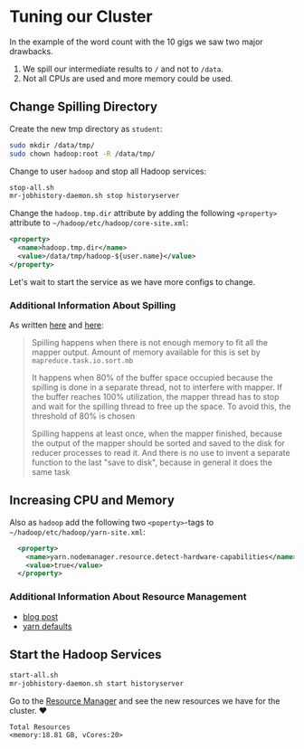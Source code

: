 # Tuning our Cluster

In the example of the word count with the 10 gigs we saw two major drawbacks.

1. We spill our intermediate results to `/` and not to `/data`.
2. Not all CPUs are used and more memory could be used.

## Change Spilling Directory

Create the new tmp directory as `student`:

```bash
sudo mkdir /data/tmp/
sudo chown hadoop:root -R /data/tmp/
```

Change to user `hadoop` and stop all Hadoop services:

```bash
stop-all.sh
mr-jobhistory-daemon.sh stop historyserver
```

Change the `hadoop.tmp.dir` attribute by adding the following `<property>` attribute to `~/hadoop/etc/hadoop/core-site.xml`:

```xml
<property>
  <name>hadoop.tmp.dir</name>
  <value>/data/tmp/hadoop-${user.name}</value>
</property>
```

Let's wait to start the service as we have more configs to change.

### Additional Information About Spilling

As written [here](https://stackoverflow.com/questions/27890887/why-does-hadoop-spilling-happens/27907019) and [here](https://data-flair.training/forums/topic/explain-the-process-of-spilling-in-mapreduce/]):

> Spilling happens when there is not enough memory to fit all the mapper output. Amount of memory available for this is set by `mapreduce.task.io.sort.mb`
>
> It happens when 80% of the buffer space occupied because the spilling is done in a separate thread, not to interfere with mapper. If the buffer reaches 100% utilization, the mapper thread has to stop and wait for the spilling thread to free up the space. To avoid this, the threshold of 80% is chosen
>
> Spilling happens at least once, when the mapper finished, because the output of the mapper should be sorted and saved to the disk for reducer processes to read it. And there is no use to invent a separate function to the last "save to disk", because in general it does the same task

## Increasing CPU and Memory

Also as `hadoop` add the following two `<poperty>`-tags to `~/hadoop/etc/hadoop/yarn-site.xml`:

```xml
  <property>
    <name>yarn.nodemanager.resource.detect-hardware-capabilities</name>
    <value>true</value>
  </property>
```

### Additional Information About Resource Management

- [blog post](https://blog.damavis.com/en/first-steps-with-apache-yarn-customization/)
- [yarn defaults](https://hadoop.apache.org/docs/r3.3.4/hadoop-yarn/hadoop-yarn-common/yarn-default.xml)

## Start the Hadoop Services

```bash
start-all.sh
mr-jobhistory-daemon.sh start historyserver
```

Go to the [Resource Manager](http://bdlc-XX.el.eee.intern:8088/) and see the new resources we have for the cluster. :heart:

```text
Total Resources
<memory:18.81 GB, vCores:20>
```
